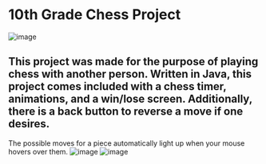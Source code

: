 # 10th Grade Chess Project
![image](https://user-images.githubusercontent.com/49328304/213335120-e0d4f429-34d3-4753-b3b9-14726d6527f5.png)
## This project was made for the purpose of playing chess with another person. Written in Java, this project comes included with a chess timer, animations, and a win/lose screen. Additionally, there is a back button to reverse a move if one desires.

The possible moves for a piece automatically light up when your mouse hovers over them.
![image](https://user-images.githubusercontent.com/49328304/213335438-e5efbab2-e9d0-48a7-8ff5-aa1d709c1b9b.png)
![image](https://user-images.githubusercontent.com/49328304/213335606-2bc04a1d-78da-4da8-bc64-46c7ff1877dc.png)
